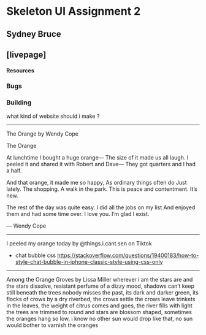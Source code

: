 # Skeleton UI Assignment 2
## Sydney Bruce
## [livepage]

#### Resources

### Bugs

### Building 

what kind of website should i make ?

--------------------------------------------------

The Orange by Wendy Cope 

The Orange

At lunchtime I bought a huge orange—
The size of it made us all laugh.
I peeled it and shared it with Robert and Dave—
They got quarters and I had a half.

And that orange, it made me so happy,
As ordinary things often do
Just lately. The shopping. A walk in the park.
This is peace and contentment. It’s new.

The rest of the day was quite easy.
I did all the jobs on my list
And enjoyed them and had some time over.
I love you. I’m glad I exist.

— Wendy Cope 

--------------------------------------------------------------------------------

I peeled my orange today by @things.i.cant.sen on Tiktok

- chat bubble css
https://stackoverflow.com/questions/19400183/how-to-style-chat-bubble-in-iphone-classic-style-using-css-only

------------------------------------------------------------------------------------
Among the Orange Groves by Lissa Miller 
wherever i am the stars are
and the stars dissolve, resistant
perfume of a dizzy mood, shadows
can’t keep still beneath the trees
nobody misses the past, its dark and
darker green, its flocks of crows
by a dry riverbed, the crows settle
the crows leave trinkets in the leaves, the weight
of citrus comes and goes, the river fills with light
the trees are trimmed to round
and stars are blossom shaped,
sometimes the oranges hang so low, i know
no other sun would drop like that, no sun would bother
to varnish the oranges